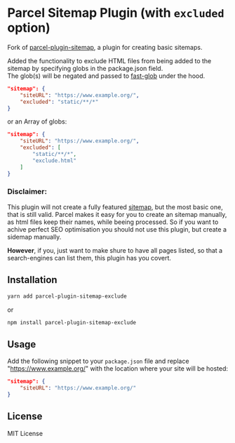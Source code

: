 # Parcel Sitemap Plugin (with `excluded` option)

Fork of [parcel-plugin-sitemap](https://github.com/parcel-bundler/parcel), a plugin for creating basic sitemaps.  

Added the functionality to exclude HTML files from being added to the sitemap by specifying globs in the package.json field.  
The glob(s) will be negated and passed to [fast-glob](https://www.npmjs.com/package/fast-glob) under the hood.  
```json
"sitemap": {
    "siteURL": "https://www.example.org/",
    "excluded": "static/**/*"
}
```  
or an Array of globs:  
```json
"sitemap": {
    "siteURL": "https://www.example.org/",
    "excluded": [
        "static/**/*",
        "exclude.html"
    ]
}
```
### Disclaimer:

This plugin will not create a fully featured [sitemap](https://www.sitemaps.org/protocol.html), but the most basic one, that is still valid. Parcel makes it easy for you to create an sitemap manually, as html files keep their names, while beeing processed. So if you want to achive perfect SEO optimisation you should not use this plugin, but create a sidemap manually.

**However**, if you, just want to make shure to have all pages listed, so that a search-engines can list them, this plugin has you covert.

## Installation

```bash
yarn add parcel-plugin-sitemap-exclude
```

or

```bash
npm install parcel-plugin-sitemap-exclude
```

## Usage

Add the following snippet to your `package.json` file and replace "https://www.example.org/" with the location where your site will be hosted:

```json
"sitemap": {
    "siteURL": "https://www.example.org/"
}
```

## License

MIT License
